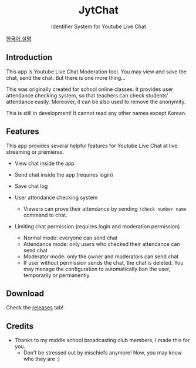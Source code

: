<h1 align="center">JytChat</h1>
<p align="center">Identifier System for Youtube Live Chat</p>

[한국어 설명](README.kr.md)

## Introduction
This app is Youtube Live Chat Moderation tool. You may view and save the chat, send the chat. But there is one more thing...

This was originally created for school online classes. It provides user attendance checking system, so that teachers can check students' attendance easily. Moreover, it can be also used to remove the anonymity.

This is still in development! It cannot read any other names except Korean.

## Features
This app provides several helpful features for Youtube Live Chat at live streaming or premieres.
* View chat inside the app
* Send chat inside the app (requires login)
* Save chat log


* User attendance checking system
  * Viewers can prove their attendance by sending `!check number name` command to chat.
* Limiting chat permission (requires login and moderation permission)
  * Normal mode: everyone can send chat
  * Attendance mode: only users who checked their attendance can send chat
  * Moderator mode: only the owner and moderators can send chat
  * If user without permission sends the chat, the chat is deleted. You may manage the configuration to automatically ban the user, temporarily or permanently.

## Download
Check the [releases](/releases) tab!

## Credits
* Thanks to my middle school broadcasting club members, I made this for you.
  * Don't be stressed out by mischiefs anymore! Now, you may know who they are :)